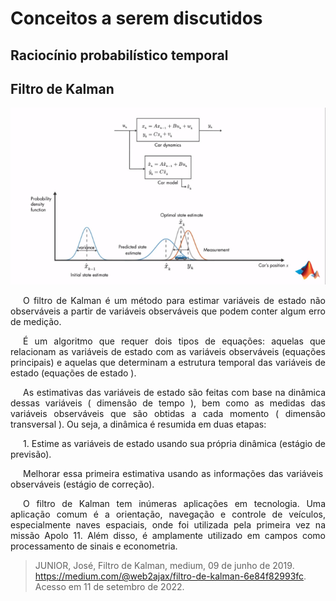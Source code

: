 # Conceitos a serem discutidos

## Raciocínio probabilístico temporal

## Filtro de Kalman

![filtro_de_kalman](../assets/portfolio_07/filtro_de_kalman.png)

<p style="text-indent: 20px; text-align: justify">
O filtro de Kalman é um método para estimar variáveis ​​de estado não observáveis ​​a partir de variáveis ​​observáveis ​​que podem conter algum erro de medição.
</p>

<p style="text-indent: 20px; text-align: justify">
É um algoritmo que requer dois tipos de equações: aquelas que relacionam as variáveis ​​de estado com as variáveis ​​observáveis (equações principais) e aquelas que determinam a estrutura temporal das variáveis ​​de estado (equações de estado ).
</p>

<p style="text-indent: 20px; text-align: justify">
As estimativas das variáveis ​​de estado são feitas com base na dinâmica dessas variáveis ​​( dimensão de tempo ), bem como as medidas das variáveis ​​observáveis ​​que são obtidas a cada momento ( dimensão transversal ). Ou seja, a dinâmica é resumida em duas etapas:
</p>

<p style="text-indent: 20px; text-align: justify">
1. Estime as variáveis ​​de estado usando sua própria dinâmica (estágio de previsão).
</p>

<p style="text-indent: 20px; text-align: justify">
Melhorar essa primeira estimativa usando as informações das variáveis ​​observáveis (estágio de correção).
</p>

<p style="text-indent: 20px; text-align: justify">
O filtro de Kalman tem inúmeras aplicações em tecnologia. Uma aplicação comum é a orientação, navegação e controle de veículos, especialmente naves espaciais, onde foi utilizada pela primeira vez na missão Apolo 11. Além disso, é amplamente utilizado em campos como processamento de sinais e econometria.
</p>

> JUNIOR, José, Filtro de Kalman, medium, 09 de junho de 2019. https://medium.com/@web2ajax/filtro-de-kalman-6e84f82993fc. Acesso em 11 de setembro de 2022.

